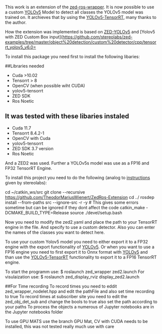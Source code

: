 This work is an extension of the [zed-ros-wrapper](https://github.com/stereolabs/zed-ros-wrapper).
It is now possible to use a custom [YOLOv5](https://github.com/ultralytics/yolov5) Model to detect all classes the YOLOv5 model was trained on.
It archieves that by using the [YOLOv5-TensorRT](https://github.com/noahmr/yolov5-tensorrt), many thanks to the author.

How the extension was implemented is based on [ZED-YOLOv5]( https://github.com/noahmr/zed-yolov5) and [Yolov5 with ZED Custom Box input](https://github.com/stereolabs/zed-examples/tree/master/object%20detection/custom%20detector/cpp/tensorrt_yolov5_v6.0=



To install this package you need first to install the following libaries:

##Libraries needed
- Cuda >10.02
- Tensorrt  > 8
- OpenCV (when possible wiht CUDA)
- yolov5-tensorrt
- ZED SDK
- Ros Noetic
## It was tested with these libaries instaled
- Cuda 11.7
- Tensorrt  8.4.2-1
- OpenCV with Cuda
- yolov5-tensorrt
- ZED SDK 3.7 version
- Ros Noetic

And a ZED2 was used. Further a YOLOv5s model was use as a FP16 and FP32 TensorRT Engine.

To install this project you need to do the following (analog to [instructions](https://www.stereolabs.com/docs/ros/) given by stereolabs):

  cd ~/catkin_ws/src
  git clone --recursive https://github.com/TheodorMariusWienert/ZedRos-Extension
  cd ../
  rosdep install --from-paths src --ignore-src -r -y    # This gives some errors sometime but can be ignored if they dont affect the code
  catkin_make -DCMAKE_BUILD_TYPE=Release
  source ./devel/setup.bash


Now you need to modify the zed2.yaml and place the path to your TensorRT engine in the file. And specify to use a custom detector. Also you can enter the names of the classes you want to detect here.

To use your custom Yolov5 model you need to either export it to a FP32 engine with the export functionality of [YOLOv5](https://github.com/ultralytics/yolov5). Or when you want to use a FP16 engine you need to first export it to Onnx format with  [YOLOv5](https://github.com/ultralytics/yolov5) and than use the [YOLOv5-TensorRT](https://github.com/noahmr/yolov5-tensorrt) functionality to export it to a FP16 TensorRT engine.


To start the programm  use:
$ roslaunch zed_wrapper zed2.launch
For visulaization use:
$ roslaunch zed_display_rviz display_zed2.launch

##For Time recording
To record times you need to eddit zed_wrapper_nodelet.hpp and edit the pathFile and also set time recording to true
To record times at subscriber site you need to edit the  zed_obj_det_sub and change the bools to true also set the path according to your paths
To process the objects a numerous of Jupyter notebooks are in the Jupyter notebooks folder

To use GPU MATS use the branch GPU Mat, CV with CUDA needs to be installed, this was not tested really much use with care
